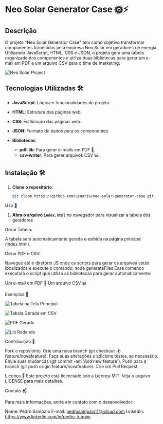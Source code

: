 # Neo Solar Generator Case 🌞⚡

## Descrição

O projeto "Neo Solar Generator Case" tem como objetivo transformar componentes fornecidos pela empresa Neo Solar em geradores de energia. Utilizando JavaScript, HTML, CSS e JSON, o projeto gera uma tabela organizada dos componentes e utiliza duas bibliotecas para gerar um e-mail em PDF e um arquivo CSV para o time de marketing.

![Neo Solar Project](https://via.placeholder.com/800x400.png?text=Neo+Solar+Project)

## Tecnologias Utilizadas 🛠️

- **JavaScript**: Lógica e funcionalidades do projeto.
- **HTML**: Estrutura das páginas web.
- **CSS**: Estilização das páginas web.
- **JSON**: Formato de dados para os componentes.

- **Bibliotecas**:
  - **pdf-lib**: Para gerar e-mails em PDF 📄.
  - **csv-writer**: Para gerar arquivos CSV 📊.

## Instalação 🛠️

1. **Clone o repositório**:

   ```bash
   git clone https://github.com/usuario/neo-solar-generator-case.git


Uso 🚀
1. **Abra o arquivo `index.html`** no navegador para visualizar a tabela dos geradores 

Gerar Tabela:

A tabela será automaticamente gerada e exibida na página principal (index.html).

Gerar PDF e CSV:

Navegue até o diretório JS onde os scripts para gerar os arquivos estão localizados e execute o comando:
node generateFiles
Esse comando executará o script que utiliza as bibliotecas para gerar automaticamente:

Um e-mail em PDF 📄
Um arquivo CSV 📊

Exemplos 📸


![Tabela na Tela Principal](./img/Tabela.png)


![Tabela Gerada em CSV](./img/CsvGerado.png)


![PDF Gerado](./img/EmailGerado.png)


![Lib Rodando](./img/LibRodando.png)

Contribuição 🤝

Fork o repositório.
Crie uma nova branch (git checkout -b feature/novafeature).
Faça suas alterações e adicione testes, se necessário.
Envie suas mudanças (git commit -am 'Add new feature').
Push para a branch (git push origin feature/novafeature).
Crie um Pull Request.

Licença 📜
Este projeto está licenciado sob a Licença MIT. Veja o arquivo LICENSE para mais detalhes.

Contato 📬

Para mais informações, entre em contato com o desenvolvedor:

Nome: Pedro Sampaio
E-mail: pedrosampaio11@icloud.com
LinkedIn: https://www.linkedin.com/in/pedro-tuquim

